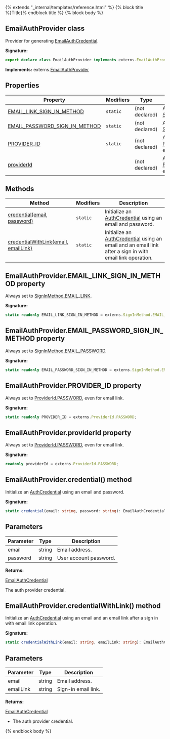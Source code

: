 {% extends "_internal/templates/reference.html" %}
{% block title %}Title{% endblock title %}
{% block body %}

## EmailAuthProvider class

Provider for generating [EmailAuthCredential](./auth.emailauthcredential.md#emailauthcredential_class)<!-- -->.

<b>Signature:</b>

```typescript
export declare class EmailAuthProvider implements externs.EmailAuthProvider 
```
<b>Implements:</b> externs.[EmailAuthProvider](./auth-types.emailauthprovider.md#emailauthprovider_class)

## Properties

|  Property | Modifiers | Type | Description |
|  --- | --- | --- | --- |
|  [EMAIL\_LINK\_SIGN\_IN\_METHOD](./auth.emailauthprovider.md#emailauthprovideremail_link_sign_in_method_property) | <code>static</code> | (not declared) | Always set to [SignInMethod.EMAIL\_LINK](./auth-types.md#signinmethodemail_link_enummember)<!-- -->. |
|  [EMAIL\_PASSWORD\_SIGN\_IN\_METHOD](./auth.emailauthprovider.md#emailauthprovideremail_password_sign_in_method_property) | <code>static</code> | (not declared) | Always set to [SignInMethod.EMAIL\_PASSWORD](./auth-types.md#signinmethodemail_password_enummember)<!-- -->. |
|  [PROVIDER\_ID](./auth.emailauthprovider.md#emailauthproviderprovider_id_property) | <code>static</code> | (not declared) | Always set to [ProviderId.PASSWORD](./auth-types.md#provideridpassword_enummember)<!-- -->, even for email link. |
|  [providerId](./auth.emailauthprovider.md#emailauthproviderproviderid_property) |  | (not declared) | Always set to [ProviderId.PASSWORD](./auth-types.md#provideridpassword_enummember)<!-- -->, even for email link. |

## Methods

|  Method | Modifiers | Description |
|  --- | --- | --- |
|  [credential(email, password)](./auth.emailauthprovider.md#emailauthprovidercredential_method) | <code>static</code> | Initialize an [AuthCredential](./auth-types.authcredential.md#authcredential_class) using an email and password. |
|  [credentialWithLink(email, emailLink)](./auth.emailauthprovider.md#emailauthprovidercredentialwithlink_method) | <code>static</code> | Initialize an [AuthCredential](./auth-types.authcredential.md#authcredential_class) using an email and an email link after a sign in with email link operation. |

## EmailAuthProvider.EMAIL\_LINK\_SIGN\_IN\_METHOD property

Always set to [SignInMethod.EMAIL\_LINK](./auth-types.md#signinmethodemail_link_enummember)<!-- -->.

<b>Signature:</b>

```typescript
static readonly EMAIL_LINK_SIGN_IN_METHOD = externs.SignInMethod.EMAIL_LINK;
```

## EmailAuthProvider.EMAIL\_PASSWORD\_SIGN\_IN\_METHOD property

Always set to [SignInMethod.EMAIL\_PASSWORD](./auth-types.md#signinmethodemail_password_enummember)<!-- -->.

<b>Signature:</b>

```typescript
static readonly EMAIL_PASSWORD_SIGN_IN_METHOD = externs.SignInMethod.EMAIL_PASSWORD;
```

## EmailAuthProvider.PROVIDER\_ID property

Always set to [ProviderId.PASSWORD](./auth-types.md#provideridpassword_enummember)<!-- -->, even for email link.

<b>Signature:</b>

```typescript
static readonly PROVIDER_ID = externs.ProviderId.PASSWORD;
```

## EmailAuthProvider.providerId property

Always set to [ProviderId.PASSWORD](./auth-types.md#provideridpassword_enummember)<!-- -->, even for email link.

<b>Signature:</b>

```typescript
readonly providerId = externs.ProviderId.PASSWORD;
```

## EmailAuthProvider.credential() method

Initialize an [AuthCredential](./auth-types.authcredential.md#authcredential_class) using an email and password.

<b>Signature:</b>

```typescript
static credential(email: string, password: string): EmailAuthCredential;
```

## Parameters

|  Parameter | Type | Description |
|  --- | --- | --- |
|  email | string | Email address. |
|  password | string | User account password. |

<b>Returns:</b>

[EmailAuthCredential](./auth.emailauthcredential.md#emailauthcredential_class)

The auth provider credential.

## EmailAuthProvider.credentialWithLink() method

Initialize an [AuthCredential](./auth-types.authcredential.md#authcredential_class) using an email and an email link after a sign in with email link operation.

<b>Signature:</b>

```typescript
static credentialWithLink(email: string, emailLink: string): EmailAuthCredential;
```

## Parameters

|  Parameter | Type | Description |
|  --- | --- | --- |
|  email | string | Email address. |
|  emailLink | string | Sign-in email link. |

<b>Returns:</b>

[EmailAuthCredential](./auth.emailauthcredential.md#emailauthcredential_class)

- The auth provider credential.

{% endblock body %}
